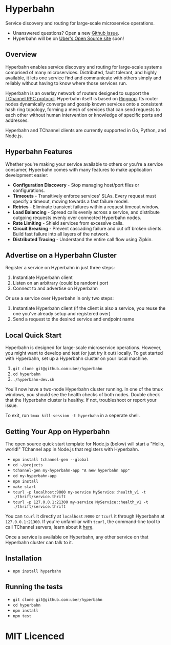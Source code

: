 # Hyperbahn
Service discovery and routing for large-scale microservice operations.

* Unanswered questions? Open a new [Github issue][issues].
* Hyperbahn will be on [Uber's Open Source site][oss] soon!

## Overview

Hyperbahn enables service discovery and routing for large-scale systems
comprised of many microservices. Distributed, fault tolerant, and highly
available, it lets one service find and communicate with others simply and
reliably without having to know where those services run.

Hyperbahn is an overlay network of routers designed to support the
[TChannel RPC protocol][tchannel]. Hyperbahn itself is based on
[Ringpop][ringpop]. Its router nodes dynamically converge and gossip
known services onto a consistent hash ring topology, forming a
mesh of services that can send requests to each other without human
intervention or knowledge of specific ports and addresses.

Hyperbahn and TChannel clients are currently supported
in Go, Python, and Node.js.

## Hyperbahn Features

Whether you're making your service available to others or you're a service
consumer, Hyperbahn comes with many features to make application development easier:

 - **Configuration Discovery** - Stop managing host/port files or configurations.
 - **Timeouts** - Transitively enforce services' SLAs. Every request
   must specify a timeout, moving towards a fast failure model.
 - **Retries** - Eliminate transient failures within a request timeout window.
 - **Load Balancing** - Spread calls evenly across a service, and distribute outgoing
   requests evenly over connected Hyperbahn nodes.
 - **Rate Limiting** - Shield services from excessive calls.
 - **Circuit Breaking** - Prevent cascading failure and cut off broken clients. Build
   fast failure into all layers of the network.
 - **Distributed Tracing** - Understand the entire call flow using Zipkin.


## Advertise on a Hyperbahn Cluster

Register a service on Hyperbahn in just three steps:

 1. Instantiate Hyperbahn client
 2. Listen on an arbitrary (could be random) port
 3. Connect to and advertise on Hyperbahn

Or use a service over Hyperbahn in only two steps:

 1. Instantiate Hyperbahn client (if the client is also a service, you reuse the one
   you've already setup and registered over)
 2. Send a request to the desired service and endpoint name

## Local Quick Start

Hyperbahn is designed for large-scale microservice operations. However, you
might want to develop and test (or just try it out) locally.
To get started with Hyperbahn, set up a Hyperbahn cluster on your local machine.

 1. `git clone git@github.com:uber/hyperbahn`
 2. `cd hyperbahn`
 3. `./hyperbahn-dev.sh`

You'll now have a two-node Hyperbahn cluster running. In one of the tmux
windows, you should see the health checks of both nodes. Double check that the
Hyperbahn cluster is healthy. If not, troubleshoot or report your issue.

To exit, run `tmux kill-session -t hyperbahn` in a seperate shell.

## Getting Your App on Hyperbahn

The open source quick start template for Node.js (below) will start
a "Hello, world!" TChannel app in Node.js that registers with Hyperbahn.

 - `npm install tchannel-gen --global`
 - `cd ~/projects`
 - `tchannel-gen my-hyperbahn-app "A new hyperbahn app"`
 - `cd my-hyperbahn-app`
 - `npm install`
 - `make start`
 - `tcurl -p localhost:9000 my-service MyService::health_v1 -t ./thrift/service.thrift`
 - `tcurl -p 127.0.0.1:21300 my-service MyService::health_v1 -t ./thrift/service.thrift`

You can `tcurl` it directly at `localhost:9000` or `tcurl` it through
Hyperbahn at `127.0.0.1:21300`. If you're unfamiliar with `tcurl`, the
command-line tool to call TChannel servers, learn about it [here][tcurl].

Once a service is available on Hyperbahn, any other service on that Hyperbahn
cluster can talk to it.

## Installation

 - `npm install hyperbahn`

## Running the tests

 - `git clone git@github.com:uber/hyperbahn`
 - `cd hyperbahn`
 - `npm install`
 - `npm test`

# MIT Licenced

  [tchannel]: https://github.com/uber/tchannel
  [ringpop]: https://github.com/uber/ringpop-node
  [issues]: https://github.com/uber/hyperbahn/issues
  [oss]: http://uber.github.io/
  [tcurl]: https://github.com/uber/tcurl
